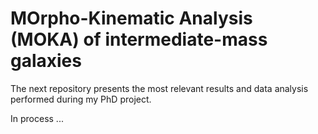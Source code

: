 # MOrpho-Kinematic Analysis (MOKA) of intermediate-mass galaxies
The next repository presents the most relevant results and data analysis performed during my PhD project. 

In process ...
